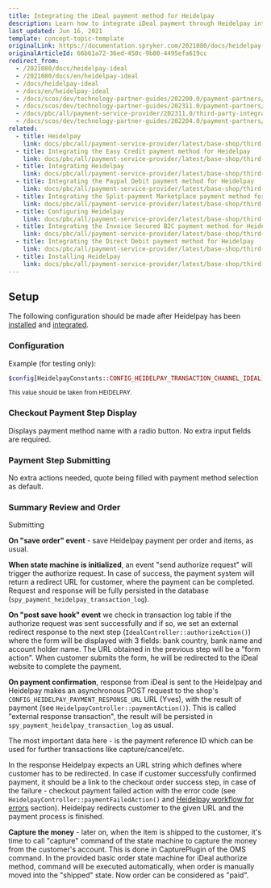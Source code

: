 ```yaml
---
title: Integrating the iDeal payment method for Heidelpay
description: Learn how to integrate iDeal payment through Heidelpay into the Spryker Cloud Commerce OS shop.
last_updated: Jun 16, 2021
template: concept-topic-template
originalLink: https://documentation.spryker.com/2021080/docs/heidelpay-ideal
originalArticleId: 66b61a72-36ed-450c-9b80-4495efa619cc
redirect_from:
  - /2021080/docs/heidelpay-ideal
  - /2021080/docs/en/heidelpay-ideal
  - /docs/heidelpay-ideal
  - /docs/en/heidelpay-ideal
  - /docs/scos/dev/technology-partner-guides/202200.0/payment-partners/heidelpay/integrating-payment-methods-for-heidelpay/integrating-the-ideal-payment-method-for-heidelpay.html
  - /docs/scos/dev/technology-partner-guides/202311.0/payment-partners/heidelpay/integrating-payment-methods-for-heidelpay/integrating-the-ideal-payment-method-for-heidelpay.html
  - /docs/pbc/all/payment-service-provider/202311.0/third-party-integrations/heidelpay/integrate-payment-methods-for-heidelpay/integrate-the-ideal-payment-method-for-heidelpay.html
  - /docs/scos/dev/technology-partner-guides/202204.0/payment-partners/heidelpay/integrating-payment-methods-for-heidelpay/integrating-the-ideal-payment-method-for-heidelpay.html
related:
  - title: Heidelpay
    link: docs/pbc/all/payment-service-provider/latest/base-shop/third-party-integrations/heidelpay/heidelpay.html
  - title: Integrating the Easy Credit payment method for Heidelpay
    link: docs/pbc/all/payment-service-provider/latest/base-shop/third-party-integrations/heidelpay/integrate-payment-methods-for-heidelpay/integrate-the-easy-credit-payment-method-for-heidelpay.html
  - title: Integrating Heidelpay
    link: docs/pbc/all/payment-service-provider/latest/base-shop/third-party-integrations/heidelpay/integrate-heidelpay.html
  - title: Integrating the Paypal Debit payment method for Heidelpay
    link: docs/pbc/all/payment-service-provider/latest/base-shop/third-party-integrations/heidelpay/integrate-payment-methods-for-heidelpay/integrate-the-paypal-debit-payment-method-for-heidelpay.html
  - title: Integrating the Split-payment Marketplace payment method for Heidelpay
    link: docs/pbc/all/payment-service-provider/latest/base-shop/third-party-integrations/heidelpay/integrate-payment-methods-for-heidelpay/integrate-the-split-payment-marketplace-payment-method-for-heidelpay.html
  - title: Configuring Heidelpay
    link: docs/pbc/all/payment-service-provider/latest/base-shop/third-party-integrations/heidelpay/configure-heidelpay.html
  - title: Integrating the Invoice Secured B2C payment method for Heidelpay
    link: docs/pbc/all/payment-service-provider/latest/base-shop/third-party-integrations/heidelpay/integrate-payment-methods-for-heidelpay/integrate-the-invoice-secured-b2c-payment-method-for-heidelpay.html
  - title: Integrating the Direct Debit payment method for Heidelpay
    link: docs/pbc/all/payment-service-provider/latest/base-shop/third-party-integrations/heidelpay/integrate-payment-methods-for-heidelpay/integrate-the-direct-debit-payment-method-for-heidelpay.html
  - title: Installing Heidelpay
    link: docs/pbc/all/payment-service-provider/latest/base-shop/third-party-integrations/heidelpay/install-heidelpay.html
---
```


## Setup

The following configuration should be made after Heidelpay has been [installed](/docs/pbc/all/payment-service-provider/{{page.version}}/base-shop/third-party-integrations/heidelpay/install-heidelpay.html) and [integrated](/docs/pbc/all/payment-service-provider/{{page.version}}/base-shop/third-party-integrations/heidelpay/integrate-heidelpay.html).

### Configuration

Example (for testing only):

```php
$config[HeidelpayConstants::CONFIG_HEIDELPAY_TRANSACTION_CHANNEL_IDEAL] = '31HA07BC8142C5A171744B56E61281E5';
```

<sub>This value should be taken from HEIDELPAY.</sub>

### Checkout Payment Step Display

Displays payment method name with a radio button. No extra input fields are required.

### Payment Step Submitting

No extra actions needed, quote being filled with payment method selection as default.

### Summary Review and Order

 Submitting

**On "save order" event** - save Heidelpay payment per order and items, as usual.

**When state machine is initialized**, an event "send authorize request" will trigger the authorize request. In case of success, the payment system will return a redirect URL for customer, where the payment can be completed. Request and response will be fully persisted in the database (`spy_payment_heidelpay_transaction_log`).

**On "post save hook" event** we check in  transaction log table if the authorize request was sent successfully and if so, we set an external redirect response to the next step (`IdealController::authorizeAction()`) where the form will be displayed with 3 fields: bank country, bank name and account holder name. The URL obtained in the previous step will be a "form action". When customer submits the form, he will be redirected to the iDeal website to complete the payment.

**On payment confirmation**, response from iDeal is sent to the Heidelpay and Heidelpay makes an asynchronous POST request to the shop's `CONFIG_HEIDELPAY_PAYMENT_RESPONSE_URL` URL (Yves), with the result of payment (see `HeidelpayController::paymentAction()`). This is called "external response transaction", the result will be persisted in `spy_payment_heidelpay_transaction_log` as usual.

The most important data here - is the payment reference ID which can be used for further transactions like capture/cancel/etc.

In the response Heidelpay expects an URL string which defines where customer has to be redirected. In case if customer successfully confirmed payment, it should be a link to the checkout order success step, in case of the failure - checkout payment failed action with the error code (see `HeidelpayController::paymentFailedAction()` and [Heidelpay workflow for errors](/docs/pbc/all/payment-service-provider/{{page.version}}/base-shop/third-party-integrations/heidelpay/heidelpay-workflow-for-errors.html) section). Heidelpay redirects customer to the given URL and the payment process is finished.

**Capture the money** - later on, when the item is shipped to the customer, it's time to call "capture" command of the state machine to capture the money from the customer's account. This is done in CapturePlugin of the OMS command. In the provided basic order state machine for iDeal authorize method, command will be executed automatically, when order is manually moved into the "shipped" state. Now order can be considered as "paid".
